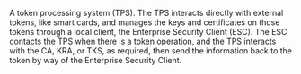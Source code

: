 A token processing system (TPS). The TPS interacts directly with external tokens, like smart cards, and manages the keys and certificates on those tokens through a local client, the Enterprise Security Client (ESC). The ESC contacts the TPS when there is a token operation, and the TPS interacts with the CA, KRA, or TKS, as required, then send the information back to the token by way of the Enterprise Security Client.
